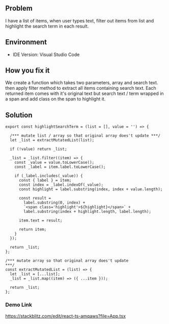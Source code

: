 ## Problem
I have a list of items, when user types text, filter out items from list and highlight the search term in each result.

## Environment

- IDE Version: Visual Studio Code

## How you fix it

We create a function which takes two parameters, array and search text. then apply filter method to extract all items containing search text. Each returned item comes with it's original text but search text / term wrapped in a span and add class on the span to highlight it.

## Solution

```
export const highlightSearchTerm = (list = [], value = '') => {

  /*** mutate list / array so that original array does't update ***/
  let _list = extractMutatedList(list);

  if (!value) return _list;

  _list = _list.filter((item) => {
    const _value = value.toLowerCase();
    const _label = item.label.toLowerCase();

    if (_label.includes(_value)) {
      const { label } = item;
      const index = _label.indexOf(_value);
      const highlight = label.substring(index, index + value.length);

      const result =
        label.substring(0, index) +
        `<span class='highlight'>${highlight}</span>` +
        label.substring(index + highlight.length, label.length);

      item.text = result;

      return item;
    }
  });

  return _list;
};

/*** mutate array so that original array does't update
***/
const extractMutatedList = (list) => {
  let _list = [...list];
  _list = _list.map((item) => ({ ...item }));

  return _list;
};
```

### Demo Link
https://stackblitz.com/edit/react-ts-amqaws?file=App.tsx
